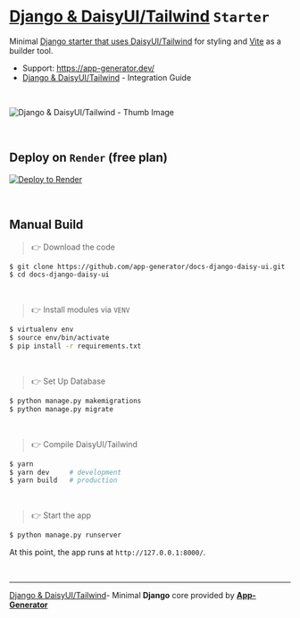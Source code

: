 # [Django & DaisyUI/Tailwind](https://app-generator.dev/docs/technologies/django/integrate-daisyui.html) `Starter`

Minimal [Django starter that uses DaisyUI/Tailwind](https://app-generator.dev/docs/technologies/django/integrate-daisyui.html) for styling and [Vite](https://app-generator.dev/docs/technologies/vite/index.html) as a builder tool.

- Support: https://app-generator.dev/
- [Django & DaisyUI/Tailwind](https://app-generator.dev/docs/technologies/django/integrate-daisyui.html) - Integration Guide

<br /> 

![Django & DaisyUI/Tailwind - Thumb Image](https://github.com/user-attachments/assets/ea55908f-8b1e-4abd-9e88-0443bbeb67ba)

<br />

## Deploy on `Render` (free plan)

[![Deploy to Render](https://render.com/images/deploy-to-render-button.svg)](https://render.com/deploy)

<br /> 

## Manual Build 

> 👉 Download the code  

```bash
$ git clone https://github.com/app-generator/docs-django-daisy-ui.git
$ cd docs-django-daisy-ui
```

<br />

> 👉 Install modules via `VENV`  

```bash
$ virtualenv env
$ source env/bin/activate
$ pip install -r requirements.txt
```

<br />

> 👉 Set Up Database

```bash
$ python manage.py makemigrations
$ python manage.py migrate
```

<br />

> 👉 Compile DaisyUI/Tailwind

```bash
$ yarn 
$ yarn dev     # development
$ yarn build   # production
```

<br />

> 👉 Start the app

```bash
$ python manage.py runserver
```

At this point, the app runs at `http://127.0.0.1:8000/`. 

<br />

---
[Django & DaisyUI/Tailwind](https://app-generator.dev/docs/technologies/django/integrate-daisyui.html)- Minimal **Django** core provided by **[App-Generator](https://app-generator.dev/)**
